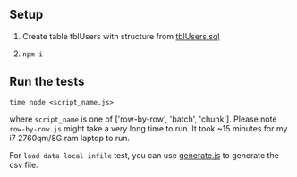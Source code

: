 ## Setup
1. Create table tblUsers with structure from [tblUsers.sql](tblUsers.sql)

2. `npm i`

## Run the tests
```
time node <script_name.js>
```
where `script_name` is one of ['row-by-row', 'batch', 'chunk']. Please note `row-by-row.js` might take a very long time to run. It took ~15 minutes for my i7 2760qm/8G ram laptop to run.

For `load data local infile` test, you can use [generate.js](generate.js) to generate the csv file.